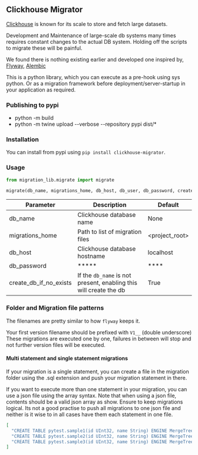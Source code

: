 ## Clickhouse Migrator

[Clickhouse](https://clickhouse.tech/) is known for its scale to store and fetch large datasets.

Development and Maintenance of large-scale db systems many times requires constant changes to the actual DB system.
Holding off the scripts to migrate these will be painful.

We found there is nothing existing earlier and developed one inspired by, [Flyway](https://flywaydb.org/), [Alembic](https://alembic.sqlalchemy.org/en/latest/)

This is a python library, which you can execute as a pre-hook using sys python.
Or as a migration framework before deployment/server-startup in your application as required.


### Publishing to pypi
* python -m build
* python -m twine upload --verbose --repository pypi dist/*


### Installation

You can install from pypi using `pip install clickhouse-migrator`.

### Usage

```python
from migration_lib.migrate import migrate

migrate(db_name, migrations_home, db_host, db_user, db_password, create_db_if_no_exists)
```

Parameter | Description | Default
-------|-------------|---------
db_name| Clickhouse database name | None
migrations_home | Path to list of migration files | <project_root>
db_host | Clickhouse database hostname | localhost
db_password | ***** | ****
create_db_if_no_exists | If the `db_name` is not present, enabling this will create the db | True

### Folder and Migration file patterns

The filenames are pretty similar to how `flyway` keeps it.

Your first version filename should be prefixed with `V1__` (double underscore)
These migrations are executed one by one, failures in between will stop and not further version files will be executed.

#### Multi statement and single statement migrations

If your migration is a single statement, you can create a file in the migration folder using the .sql extension and push your migration statement in there.

If you want to execute more than one statement in your migration, you can use a json file using the array syntax. Note that when using a json file, contents should be a valid json array as show. Ensure to keep migrations logical. Its not a good practise to push all migrations to one json file and neither is it wise to in all cases have them each statement in one file.


```json
[
  "CREATE TABLE pytest.sample1(id UInt32, name String) ENGINE MergeTree PARTITION BY tuple() ORDER BY tuple()",
  "CREATE TABLE pytest.sample2(id UInt32, name String) ENGINE MergeTree PARTITION BY tuple() ORDER BY tuple()",
  "CREATE TABLE pytest.sample3(id UInt32, name String) ENGINE MergeTree PARTITION BY tuple() ORDER BY tuple()"
]
```
